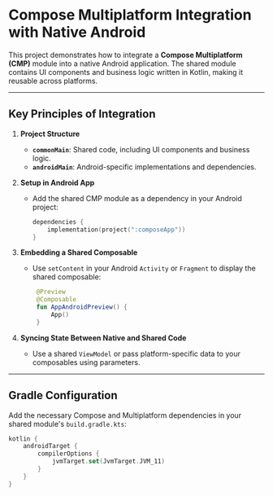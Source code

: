# Compose Multiplatform Integration with Native Android

This project demonstrates how to integrate a **Compose Multiplatform (CMP)** module into a native Android application. The shared module contains UI components and business logic written in Kotlin, making it reusable across platforms.

---

## Key Principles of Integration

1. **Project Structure**
   - **`commonMain`**: Shared code, including UI components and business logic.
   - **`androidMain`**: Android-specific implementations and dependencies.

2. **Setup in Android App**
   - Add the shared CMP module as a dependency in your Android project:
     ```kotlin
     dependencies {
         implementation(project(":composeApp"))
     }
     ```

3. **Embedding a Shared Composable**
   - Use `setContent` in your Android `Activity` or `Fragment` to display the shared composable:
     ```kotlin
      @Preview
      @Composable
      fun AppAndroidPreview() {
          App()
      }
     ```

4. **Syncing State Between Native and Shared Code**
   - Use a shared `ViewModel` or pass platform-specific data to your composables using parameters.

---

## Gradle Configuration

Add the necessary Compose and Multiplatform dependencies in your shared module's `build.gradle.kts`:
```kotlin
kotlin {
    androidTarget {
        compilerOptions {
            jvmTarget.set(JvmTarget.JVM_11)
        }
    }
}
